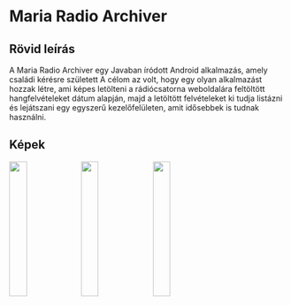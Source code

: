 # Maria Radio Archiver

## Rövid leírás

A Maria Radio Archiver egy Javaban íródott Android alkalmazás, amely családi kérésre született
A célom az volt, hogy egy olyan alkalmazást hozzak létre, ami képes letölteni a rádiócsatorna weboldalára feltöltött hangfelvételeket dátum alapján,
majd a letöltött felvételeket ki tudja listázni és lejátszani egy egyszerű kezelőfelületen, amit idősebbek is tudnak használni.

## Képek

<p float="center">
  <img src="https://raw.githubusercontent.com/marton1114/Maria_radio_archiver/main/menu.jpg" width="25%" height="25%"> 
  <img src="https://raw.githubusercontent.com/marton1114/Maria_radio_archiver/main/list.jpg" width="25%" height="25%">
  <img src="https://raw.githubusercontent.com/marton1114/Maria_radio_archiver/main/player.jpg" width="25%" height="25%"> 
</p>
